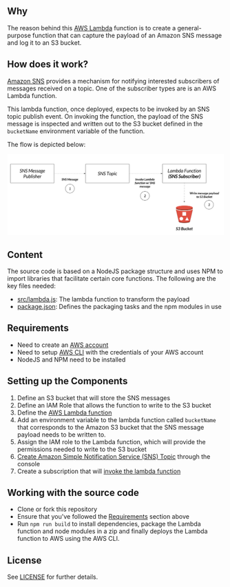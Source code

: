 ## Why

The reason behind this [AWS Lambda][1] function is to create a general-purpose function that can capture the payload of an Amazon SNS message and log it to an S3 bucket.


## How does it work?
[Amazon SNS][3] provides a mechanism for notifying interested subscribers of messages received on a topic. One of the subscriber types are is an AWS Lambda function.

This lambda function, once deployed, expects to be invoked by an SNS topic publish event. On invoking the function, the payload of the SNS message is inspected and written out to the S3 bucket defined in the `bucketName` environment variable of the function.

The flow is depicted below:

![AWS Lambda call flow](aws-lambda-flow.png)  

## Content
The source code is based on a NodeJS package structure and uses NPM to import libraries that facilitate certain core functions. The following are the key files needed:
- [src/lambda.js][2]: The lambda function to transform the payload
- [package.json](package.json): Defines the packaging tasks and the npm modules in use


## Requirements
- Need to create an [AWS account](http://docs.aws.amazon.com/lambda/latest/dg/setting-up.html)
- Need to setup [AWS CLI](http://docs.aws.amazon.com/lambda/latest/dg/setup-awscli.html) with the credentials of your AWS account
- NodeJS and NPM need to be installed


## Setting up the Components
1. Define an S3 bucket that will store the SNS messages
2. Define an IAM Role that allows the function to write to the S3 bucket
3. Define the [AWS Lambda function][2]
4. Add an environment variable to the lambda function called `bucketName` that corresponds to the Amazon S3 bucket that the SNS message payload needs to be written to.
5. Assign the IAM role to the Lambda function, which will provide the permissions needed to write to the S3 bucket
6. [Create Amazon Simple Notification Service (SNS) Topic][3] through the console
7. Create a subscription that will [invoke the lambda function](http://docs.aws.amazon.com/sns/latest/dg/sns-lambda.html)



## Working with the source code
- Clone or fork this repository
- Ensure that you've followed the [Requirements](#requirements) section above
- Run `npm run build` to install dependencies, package the Lambda function and node modules in a zip and finally deploys the Lambda function to AWS using the AWS CLI.

## License

See [LICENSE](LICENSE) for further details.



[1]: http://docs.aws.amazon.com/lambda/latest/dg/welcome.html
[2]: ./src/lambda.js
[3]: http://docs.aws.amazon.com/sns/latest/dg/GettingStarted.html
